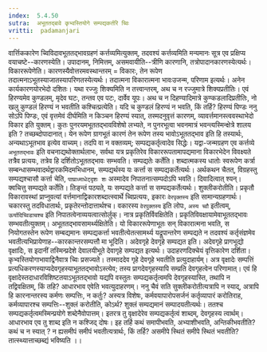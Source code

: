 ```yaml
---
index:  5.4.50
sutra:  अभूततद्बावे कृभ्वस्तियोगे सम्पद्यकर्तरि च्विः
vritti:  padamanjari
---
```


वार्त्तिककारेण च्विविदावभूततद्भावग्रहणं कर्त्तव्यमित्युक्तम्, तदवश्यं कर्त्तव्यमिति मन्यमानः सूत्र एव प्रक्षिप्य वयाचष्टे--कारणस्येति। उपादानम्, निमित्तम्, असमवायीति--त्रीणि कारणानि, तत्रोपादानकारणस्येत्यर्थः। विकाररूपेणेति। कारणस्यैवोत्तरमवस्थान्तरम् = विकारः, तेन रूपेण तदात्मनाऽभूतस्याजातस्यापरिणतस्येत्यर्थः। तदात्मना विकारात्मना भावःउजन्म, परिणाम इत्यर्थः। अनेन कार्यकारणयोरभेदो दशितः। यथा रज्जुः शिक्यमिति न तत्त्वान्तरम्, अथ च न रज्जुमात्रे शिक्यप्रतीतिः। एवं हिरण्यमेव कुण्डलम्, मृदेव घटः, तन्तव एव पटः, दार्वेव यूपः। अथ च न दिहण्यादिमात्रे कुण्कडलादिप्रतीतिः, नो  खलु कुण्डलं हिरण्यं न भवतीति कश्चित्प्रत्येति। यदि च कुण्डलं हिरण्यं न भवति, किं तर्हि? हिरण्यं पिण्डः ननु सोऽपि पिण्डः, एवं वृत्तमेवं दीर्घमिति न किञ्चन हिरण्यं स्यात्, तस्मदनुवृत्तं कारणम्, व्यावर्त्तमानस्त्ववस्थाभेदो विकार इति युक्तम्। कुतः पुनरयमभूततद्भावविशेषो लभ्यते, न पुनरभूत्वा भवनमात्रं भवन्त्यस्मिन्क्षेत्रे शालय इति ? तच्छब्दोपादानात्। येन रूपेण ग्रागभूतं कारणं तेन रूपेण तस्य भावोऽभूततद्भाव इति हि तस्यार्थः, अन्यथाऽभूतभाव इत्येव वाच्यम्। तदपि वा न वक्तव्यम्; सम्पद्यकर्तृत्वादेव सिद्धेः।
यद्वा-जन्मग्रहण एव कर्त्तव्ये `अभूततद्भावः` इति वचनाद्यथोक्तार्थलाभः, सर्वथा यत्र प्रकृतिरेव विकाररूपतामापद्यमाना विकारभेदेन विवक्ष्यते तत्रैव प्रत्ययः, तत्रेव हि दर्शितोऽभूततद्भावः सम्भवति। सम्पद्यतेः कर्तेति। शब्दात्मकस्य धातोः स्वरूपेण कर्त्रा सम्बन्धासम्भवादर्थद्वारकमिदमभिधानम्, सम्पद्यर्थस्य यः कर्त्ता स सम्पद्यकर्तेत्यर्थः। अर्थकथन चैतत्, विग्रहस्तु सम्पद्यश्चासौ कर्त्ता चेति, `पाघ्राध्माधेट्दृशः शः` अस्मादेव निपातनात्सम्पदोऽपि भवति। दिवादित्वात् श्यन्। क्वचित्तु सम्पद्यते कर्तेति। तिङ्न्तं पठ्यते, यः सम्पद्यते कर्त्ता स सम्पद्यकर्तेत्यर्थः। शुक्लीकरोतीति। प्रकृतौ विकारावस्थां प्राप्नुवत्यां वर्त्तमानाद्विकारशब्दात्स्वार्थे च्विप्रत्ययः, इकारः `वेरपृक्तस्य` इति सामान्यग्रहणार्थः। चकारस्तु तदविधातार्थः, प्रकृतेरन्तोदात्तार्थश्च। वकारस्य `वेरपुक्तस्य` इति लोपः, `अस्य च्वौ` इतीत्वम्, `ऊर्यादिच्विडाचश्च` इति निपातत्वेनाव्ययत्वात्सोर्लुक्।
नात्र प्रकृतिर्विवक्षितेति। प्रकृतिविवक्षायामेवाभूततद्भावः सम्भवतीत्युक्तम्। 
अभूततद्भावसामर्थ्यक्षितेति। यो विकाररूपेणाभूतः सन् विकारात्मना भवति, स नियोगतस्तेन रूपेण सम्बद्यमानः सम्पद्यकर्त्ता भवतीत्येतत्सामर्थ्य यद्रूपान्तरेण सम्पद्यते न तदवश्यं कर्तृसंज्ञमेव भवतीत्यभिप्रायेणाह--कारकान्तरसम्पत्तौ मा भूदिति। अदेवगृहे देवगृहे सम्पद्यत इति। अदेवगृहे प्रागभूद्यो वृक्षादिः, स इदानीं तस्मिन्प्रदेशे देवालयीभूते देवागृहे सम्पद्यत इत्यर्थः। उदाहरणदिक्चेयं वृत्तिकारेण दर्शिता। कृभ्वस्तियोगाभावाद्विनैवात्र च्विः प्रसज्यते। तस्माददेव गृहे देवगृहे भवतीति प्रत्युदाहार्यम्। अत्र वृक्षादेः सम्पत्तिं प्रत्यधिकरणस्याप्यदेवगृहस्याभूततद्भावोऽस्त्येव; तस्य प्रागदेवगृहस्यापि सम्प्रति देवगृहत्वेन परिणामात्। एवं हि वृक्षादेस्तदाधारविशिष्टतयाऽभूततद्भावो यद्यपि वस्तुतः सम्पद्यकर्तृत्वमपि देवगृहस्यास्ति, तथापि न तद्विवक्षितम्, किं तहि? आधारभाव एवेति भवत्युदाहरणम्। ननु चैवं सति सुक्लीकरोतीत्यत्रापि न स्याद्, अत्रापि हि कारनान्तरस्य कर्मणः सम्पत्तिः, न कर्तुः? अस्यत्र विशेषः, कर्मवयापारोपसर्जनं कर्तृव्यापारं करोतिराह, कर्मव्यापारश्च सम्पत्तिः--शुक्लं करोतीति, कोऽर्थ? शुक्लं सम्पद्यमानं सम्पादयतीत्यर्थः। ततश्च सम्पद्यकर्तृत्वमस्मिन्प्रयोगे शब्देनैवोपात्तम्। इतरत्र तु वृक्षादेरेव सम्पद्यकर्तृत्वं शाब्दम्, देवगृहस्य त्वार्थम्। आधारभाव एव तु शाब्द इति न कश्जिद् दोषः। इह तर्हि कथं समापीभवति, अभ्याशीभवति, अन्तिकीभवतीति? कथं च न स्यात् ? न ह्यसमीपं समीपं भवतीत्यत्रार्थः, किं तर्हि? असमीपे स्थितं समीपे स्थितं भवतीति? तात्स्थ्यात्ताच्छब्द्यं भविष्यति ।।

